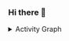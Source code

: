 ### Hi there 👋
<details>
<summary>Activity Graph</summary>

![](http://github-profile-summary-cards.vercel.app/api/cards/profile-details?username=11104&theme=nord_bright)
[![Top Langs](https://github-readme-stats.vercel.app/api/top-langs/?username=11104&layout=compact)](https://github.com/anuraghazra/github-readme-stats)
![](http://github-profile-summary-cards.vercel.app/api/cards/productive-time?username=11104&theme=nord_bright&utcOffset=8)
<!--[![trophy](https://github-profile-trophy.vercel.app/?username=11104)](https://github.com/ryo-ma/github-profile-trophy)-->
<!--![](http://github-profile-summary-cards.vercel.app/api/cards/repos-per-language?username=11104&theme=nord_bright)-->
<!--![](http://github-profile-summary-cards.vercel.app/api/cards/most-commit-language?username=11104&theme=nord_bright)-->
<!--[![My Stats](https://github-stats-evirunurm.vercel.app/api/stats.js?username=11104)](https://github.com/evirunurm/github-stats)-->
<!--![](http://github-profile-summary-cards.vercel.app/api/cards/stats?username=11104&theme=nord_bright)-->
</details>
 

<!--
**11104/11104** is a ✨ _special_ ✨ repository because its `README.md` (this file) appears on your GitHub profile.

Here are some ideas to get you started:

- 🔭 I’m currently working on ...
- 🌱 I’m currently learning ...
- 👯 I’m looking to collaborate on ...
- 🤔 I’m looking for help with ...
- 💬 Ask me about ...
- 📫 How to reach me: ...
- 😄 Pronouns: ...
- ⚡ Fun fact: ...
-->
